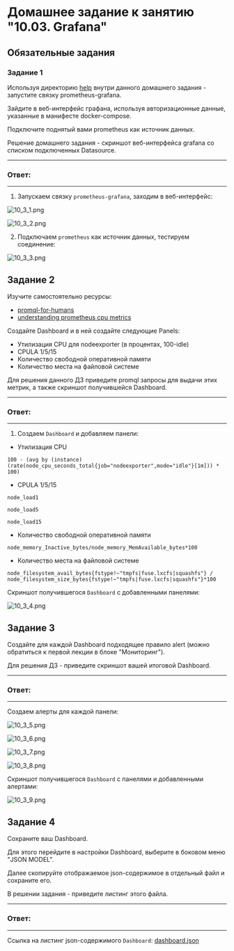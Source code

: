 # Домашнее задание к занятию "10.03. Grafana"

## Обязательные задания

### Задание 1
Используя директорию [help](./help) внутри данного домашнего задания - запустите связку prometheus-grafana.

Зайдите в веб-интерфейс графана, используя авторизационные данные, указанные в манифесте docker-compose.

Подключите поднятый вами prometheus как источник данных.

Решение домашнего задания - скриншот веб-интерфейса grafana со списком подключенных Datasource.

---
### Ответ:
---

1. Запускаем связку `prometheus-grafana`, заходим в веб-интерфейс:

![10_3_1.png](https://github.com/psvitov/devops-netology/blob/main/Homework/mnt_homework_10_3/10_3_1.png)

![10_3_2.png](https://github.com/psvitov/devops-netology/blob/main/Homework/mnt_homework_10_3/10_3_2.png)

2. Подключаем `prometheus` как источник данных, тестируем соединение:

![10_3_3.png](https://github.com/psvitov/devops-netology/blob/main/Homework/mnt_homework_10_3/10_3_3.png)


## Задание 2
Изучите самостоятельно ресурсы:
- [promql-for-humans](https://timber.io/blog/promql-for-humans/#cpu-usage-by-instance)
- [understanding prometheus cpu metrics](https://www.robustperception.io/understanding-machine-cpu-usage)

Создайте Dashboard и в ней создайте следующие Panels:
- Утилизация CPU для nodeexporter (в процентах, 100-idle)
- CPULA 1/5/15
- Количество свободной оперативной памяти
- Количество места на файловой системе

Для решения данного ДЗ приведите promql запросы для выдачи этих метрик, а также скриншот получившейся Dashboard.

---
### Ответ:
---

1. Создаем `Dashboard` и добавляем панели:

- Утилизация CPU

```
100 - (avg by (instance) (rate(node_cpu_seconds_total{job="nodeexporter",mode="idle"}[1m])) * 100) 
```

- CPULA 1/5/15

```
node_load1

node_load5

node_load15
```

- Количество свободной оперативной памяти

```
node_memory_Inactive_bytes/node_memory_MemAvailable_bytes*100
```

- Количество места на файловой системе

```
node_filesystem_avail_bytes{fstype!~"tmpfs|fuse.lxcfs|squashfs"} / node_filesystem_size_bytes{fstype!~"tmpfs|fuse.lxcfs|squashfs"}*100  
```

Скриншот получившегося `Dashboard` с добавленными панелями:

![10_3_4.png](https://github.com/psvitov/devops-netology/blob/main/Homework/mnt_homework_10_3/10_3_4.png)



## Задание 3
Создайте для каждой Dashboard подходящее правило alert (можно обратиться к первой лекции в блоке "Мониторинг").

Для решения ДЗ - приведите скриншот вашей итоговой Dashboard.

---
### Ответ:
---

Создаем алерты для каждой панели:

![10_3_5.png](https://github.com/psvitov/devops-netology/blob/main/Homework/mnt_homework_10_3/10_3_5.png)

![10_3_6.png](https://github.com/psvitov/devops-netology/blob/main/Homework/mnt_homework_10_3/10_3_6.png)

![10_3_7.png](https://github.com/psvitov/devops-netology/blob/main/Homework/mnt_homework_10_3/10_3_7.png)

![10_3_8.png](https://github.com/psvitov/devops-netology/blob/main/Homework/mnt_homework_10_3/10_3_8.png)

Скриншот получившегося `Dashboard` с панелями и добавленными алертами:

![10_3_9.png](https://github.com/psvitov/devops-netology/blob/main/Homework/mnt_homework_10_3/10_3_9.png)


## Задание 4
Сохраните ваш Dashboard.

Для этого перейдите в настройки Dashboard, выберите в боковом меню "JSON MODEL".

Далее скопируйте отображаемое json-содержимое в отдельный файл и сохраните его.

В решении задания - приведите листинг этого файла.

---
### Ответ:
---

Ссылка на листинг json-содержимого `Dashboard`: [dashboard.json](https://github.com/psvitov/devops-netology/blob/main/Homework/mnt_homework_10_3/dashboard.json)
